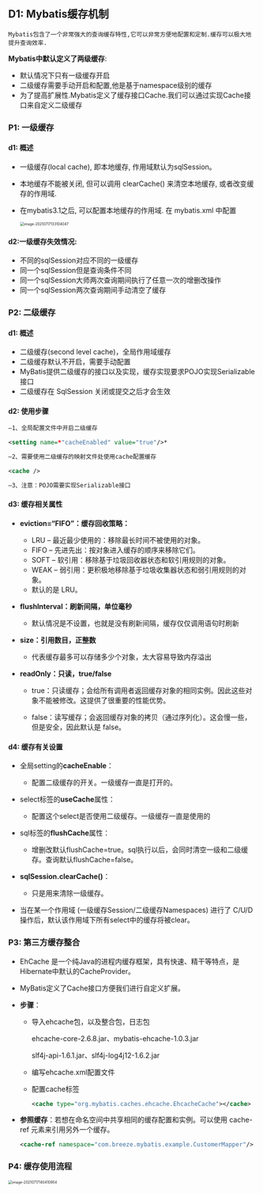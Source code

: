## D1:  Mybatis缓存机制

`Mybatis包含了一个非常强大的查询缓存特性,它可以非常方便地配置和定制.缓存可以极大地提升查询效率.`

**Mybatis中默认定义了两级缓存**:

- 默认情况下只有一级缓存开启
- 二级缓存需要手动开启和配置,他是基于namespace级别的缓存
- 为了提高扩展性.Mybatis定义了缓存接口Cache.我们可以通过实现Cache接口来自定义二级缓存





### P1: 一级缓存

#### d1: 概述

- 一级缓存(local cache), 即本地缓存, 作用域默认为sqlSession。

- 本地缓存不能被关闭, 但可以调用 clearCache() 来清空本地缓存, 或者改变缓存的作用域.

- 在mybatis3.1之后, 可以配置本地缓存的作用域. 在 mybatis.xml 中配置

  <img src="https://gitee.com/breeze1002/upic/raw/master/SSM/Mybatis/2021%2010%2028%2014%2022%2011%201635402131%201635402131731%20sW35Bi%20image-20210717133104047.png" alt="image-20210717133104047" style="zoom:50%" />



#### d2:一级缓存失效情况:

- 不同的sqlSession对应不同的一级缓存
- 同一个sqlSession但是查询条件不同
- 同一个sqlSession大师两次查询期间执行了任意一次的增删改操作
- 同一个sqlSession两次查询期间手动清空了缓存



### P2: 二级缓存

#### d1: 概述

- 二级缓存(second level cache)，全局作用域缓存
- 二级缓存默认不开启，需要手动配置
- MyBatis提供二级缓存的接口以及实现，缓存实现要求POJO实现Serializable接口
- 二级缓存在 SqlSession 关闭或提交之后才会生效



#### d2: 使用步骤

```xml
–1、全局配置文件中开启二级缓存

<setting name=*"cacheEnabled" value="true"/>*

–2、需要使用二级缓存的映射文件处使用cache配置缓存

<cache />

–3、注意：POJO需要实现Serializable接口
```



#### d3: 缓存相关属性

- **eviction=“FIFO”：缓存回收策略：**
  - LRU – 最近最少使用的：移除最长时间不被使用的对象。
  - FIFO – 先进先出：按对象进入缓存的顺序来移除它们。
  - SOFT – 软引用：移除基于垃圾回收器状态和软引用规则的对象。
  - WEAK – 弱引用：更积极地移除基于垃圾收集器状态和弱引用规则的对象。
  - 默认的是 LRU。

- **flushInterval：刷新间隔，单位毫秒**
  - 默认情况是不设置，也就是没有刷新间隔，缓存仅仅调用语句时刷新

- **size：引用数目，正整数**
  - 代表缓存最多可以存储多少个对象，太大容易导致内存溢出

- **readOnly：只读，true/false**

  - true：只读缓存；会给所有调用者返回缓存对象的相同实例。因此这些对象不能被修改。这提供了很重要的性能优势。

  - false：读写缓存；会返回缓存对象的拷贝（通过序列化）。这会慢一些，但是安全，因此默认是 false。



#### d4: 缓存有关设置

- 全局setting的**cacheEnable**：
  - 配置二级缓存的开关。一级缓存一直是打开的。

- select标签的**useCache**属性：
  - 配置这个select是否使用二级缓存。一级缓存一直是使用的

- sql标签的**flushCache**属性：
  - 增删改默认flushCache=true。sql执行以后，会同时清空一级和二级缓存。查询默认flushCache=false。

- **sqlSession.clearCache()**：
  - 只是用来清除一级缓存。

- 当在某一个作用域 (一级缓存Session/二级缓存Namespaces) 进行了 C/U/D 操作后，默认该作用域下所有select中的缓存将被clear。



### P3: 第三方缓存整合

- EhCache 是一个纯Java的进程内缓存框架，具有快速、精干等特点，是Hibernate中默认的CacheProvider。

- MyBatis定义了Cache接口方便我们进行自定义扩展。

- **步骤**：

  - 导入ehcache包，以及整合包，日志包

    ehcache-core-2.6.8.jar、mybatis-ehcache-1.0.3.jar

    slf4j-api-1.6.1.jar、slf4j-log4j12-1.6.2.jar

  - 编写ehcache.xml配置文件

  - 配置cache标签

    ```xml
    <cache type="org.mybatis.caches.ehcache.EhcacheCache"></cache>
    ```

- **参照缓存**：若想在命名空间中共享相同的缓存配置和实例。可以使用 cache-ref 元素来引用另外一个缓存。

  ```xml
  <cache-ref namespace="com.breeze.mybatis.example.CustomerMapper"/>
  ```



### P4:  缓存使用流程

<img src="https://gitee.com/breeze1002/upic/raw/master/SSM/Mybatis/2021%2010%2028%2014%2022%2012%201635402132%201635402132719%20rkEOqs%20image-20210717140410954.png" alt="image-20210717140410954" style="zoom:50%" /> 